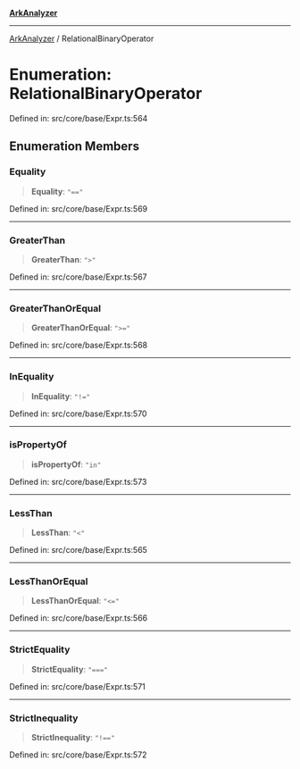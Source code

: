 [**ArkAnalyzer**](../README.md)

***

[ArkAnalyzer](../globals.md) / RelationalBinaryOperator

# Enumeration: RelationalBinaryOperator

Defined in: src/core/base/Expr.ts:564

## Enumeration Members

### Equality

> **Equality**: `"=="`

Defined in: src/core/base/Expr.ts:569

***

### GreaterThan

> **GreaterThan**: `">"`

Defined in: src/core/base/Expr.ts:567

***

### GreaterThanOrEqual

> **GreaterThanOrEqual**: `">="`

Defined in: src/core/base/Expr.ts:568

***

### InEquality

> **InEquality**: `"!="`

Defined in: src/core/base/Expr.ts:570

***

### isPropertyOf

> **isPropertyOf**: `"in"`

Defined in: src/core/base/Expr.ts:573

***

### LessThan

> **LessThan**: `"<"`

Defined in: src/core/base/Expr.ts:565

***

### LessThanOrEqual

> **LessThanOrEqual**: `"<="`

Defined in: src/core/base/Expr.ts:566

***

### StrictEquality

> **StrictEquality**: `"==="`

Defined in: src/core/base/Expr.ts:571

***

### StrictInequality

> **StrictInequality**: `"!=="`

Defined in: src/core/base/Expr.ts:572
